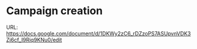 # Campaign creation

URL: https://docs.google.com/document/d/1DKWy2zC6_rDZzoPS7ASUpvnVDK3Zj6cf_I9Riq9KNu0/edit
